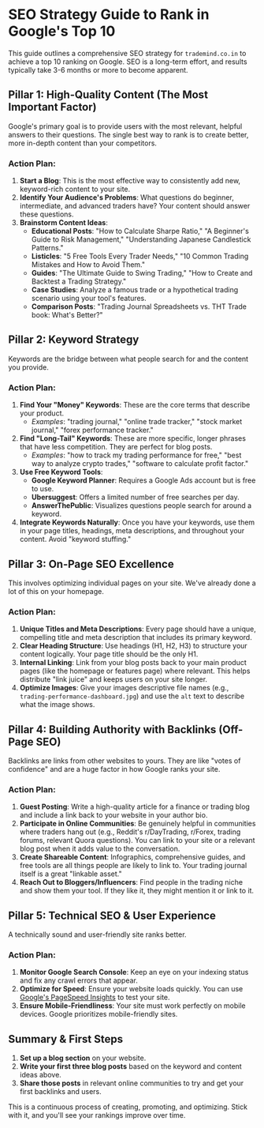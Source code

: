 # SEO Strategy Guide to Rank in Google's Top 10

This guide outlines a comprehensive SEO strategy for `trademind.co.in` to achieve a top 10 ranking on Google. SEO is a long-term effort, and results typically take 3-6 months or more to become apparent.

## Pillar 1: High-Quality Content (The Most Important Factor)

Google's primary goal is to provide users with the most relevant, helpful answers to their questions. The single best way to rank is to create better, more in-depth content than your competitors.

### Action Plan:
1.  **Start a Blog**: This is the most effective way to consistently add new, keyword-rich content to your site.
2.  **Identify Your Audience's Problems**: What questions do beginner, intermediate, and advanced traders have? Your content should answer these questions.
3.  **Brainstorm Content Ideas**:
    *   **Educational Posts**: "How to Calculate Sharpe Ratio," "A Beginner's Guide to Risk Management," "Understanding Japanese Candlestick Patterns."
    *   **Listicles**: "5 Free Tools Every Trader Needs," "10 Common Trading Mistakes and How to Avoid Them."
    *   **Guides**: "The Ultimate Guide to Swing Trading," "How to Create and Backtest a Trading Strategy."
    *   **Case Studies**: Analyze a famous trade or a hypothetical trading scenario using your tool's features.
    *   **Comparison Posts**: "Trading Journal Spreadsheets vs. THT Trade book: What's Better?"

## Pillar 2: Keyword Strategy

Keywords are the bridge between what people search for and the content you provide.

### Action Plan:
1.  **Find Your "Money" Keywords**: These are the core terms that describe your product.
    *   *Examples*: "trading journal," "online trade tracker," "stock market journal," "forex performance tracker."
2.  **Find "Long-Tail" Keywords**: These are more specific, longer phrases that have less competition. They are perfect for blog posts.
    *   *Examples*: "how to track my trading performance for free," "best way to analyze crypto trades," "software to calculate profit factor."
3.  **Use Free Keyword Tools**:
    *   **Google Keyword Planner**: Requires a Google Ads account but is free to use.
    *   **Ubersuggest**: Offers a limited number of free searches per day.
    *   **AnswerThePublic**: Visualizes questions people search for around a keyword.
4.  **Integrate Keywords Naturally**: Once you have your keywords, use them in your page titles, headings, meta descriptions, and throughout your content. Avoid "keyword stuffing."

## Pillar 3: On-Page SEO Excellence

This involves optimizing individual pages on your site. We've already done a lot of this on your homepage.

### Action Plan:
1.  **Unique Titles and Meta Descriptions**: Every page should have a unique, compelling title and meta description that includes its primary keyword.
2.  **Clear Heading Structure**: Use headings (H1, H2, H3) to structure your content logically. Your page title should be the only H1.
3.  **Internal Linking**: Link from your blog posts back to your main product pages (like the homepage or features page) where relevant. This helps distribute "link juice" and keeps users on your site longer.
4.  **Optimize Images**: Give your images descriptive file names (e.g., `trading-performance-dashboard.jpg`) and use the `alt` text to describe what the image shows.

## Pillar 4: Building Authority with Backlinks (Off-Page SEO)

Backlinks are links from other websites to yours. They are like "votes of confidence" and are a huge factor in how Google ranks your site.

### Action Plan:
1.  **Guest Posting**: Write a high-quality article for a finance or trading blog and include a link back to your website in your author bio.
2.  **Participate in Online Communities**: Be genuinely helpful in communities where traders hang out (e.g., Reddit's r/DayTrading, r/Forex, trading forums, relevant Quora questions). You can link to your site or a relevant blog post when it adds value to the conversation.
3.  **Create Shareable Content**: Infographics, comprehensive guides, and free tools are all things people are likely to link to. Your trading journal itself is a great "linkable asset."
4.  **Reach Out to Bloggers/Influencers**: Find people in the trading niche and show them your tool. If they like it, they might mention it or link to it.

## Pillar 5: Technical SEO & User Experience

A technically sound and user-friendly site ranks better.

### Action Plan:
1.  **Monitor Google Search Console**: Keep an eye on your indexing status and fix any crawl errors that appear.
2.  **Optimize for Speed**: Ensure your website loads quickly. You can use [Google's PageSpeed Insights](https://pagespeed.web.dev/) to test your site.
3.  **Ensure Mobile-Friendliness**: Your site must work perfectly on mobile devices. Google prioritizes mobile-friendly sites.

## Summary & First Steps

1.  **Set up a blog section** on your website.
2.  **Write your first three blog posts** based on the keyword and content ideas above.
3.  **Share those posts** in relevant online communities to try and get your first backlinks and users.

This is a continuous process of creating, promoting, and optimizing. Stick with it, and you'll see your rankings improve over time. 